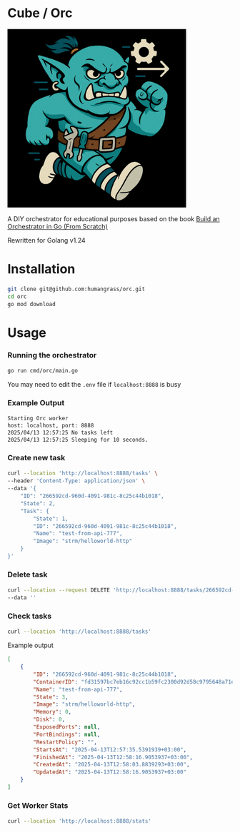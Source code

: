 # Cube / Orc

<img src="assets/orc.jpg" alt="orc" style="width:400px;"/>

A DIY orchestrator for educational purposes based on the book [Build an Orchestrator in Go (From Scratch)](https://www.manning.com/books/build-an-orchestrator-in-go-from-scratch)

Rewritten for Golang v1.24

# Installation

```bash
git clone git@github.com:humangrass/orc.git
cd orc
go mod download
```

# Usage

### Running the orchestrator

```bash
go run cmd/orc/main.go
```

You may need to edit the `.env` file if `localhost:8888` is busy

### Example Output

```text
Starting Orc worker
host: localhost, port: 8888
2025/04/13 12:57:25 No tasks left
2025/04/13 12:57:25 Sleeping for 10 seconds.
```

### Create new task

```bash
curl --location 'http://localhost:8888/tasks' \
--header 'Content-Type: application/json' \
--data '{
    "ID": "266592cd-960d-4091-981c-8c25c44b1018",
    "State": 2,
    "Task": {
        "State": 1,
        "ID": "266592cd-960d-4091-981c-8c25c44b1018",
        "Name": "test-from-api-777",
        "Image": "strm/helloworld-http"
    }
}'
```

### Delete task

```bash
curl --location --request DELETE 'http://localhost:8888/tasks/266592cd-960d-4091-981c-8c25c44b1018' \
--data ''
```

### Check tasks

```bash
curl --location 'http://localhost:8888/tasks'
```

Example output

```json
[
    {
        "ID": "266592cd-960d-4091-981c-8c25c44b1018",
        "ContainerID": "fd31597bc7eb16c92cc1b59fc2300d92d58c9795648a71e4d4ac9b5b0ff76b08",
        "Name": "test-from-api-777",
        "State": 3,
        "Image": "strm/helloworld-http",
        "Memory": 0,
        "Disk": 0,
        "ExposedPorts": null,
        "PortBindings": null,
        "RestartPolicy": "",
        "StartsAt": "2025-04-13T12:57:35.5391939+03:00",
        "FinishedAt": "2025-04-13T12:58:16.9053937+03:00",
        "CreatedAt": "2025-04-13T12:58:03.8839293+03:00",
        "UpdatedAt": "2025-04-13T12:58:16.9053937+03:00"
    }
]
```

### Get Worker Stats

```bash
curl --location 'http://localhost:8888/stats'
```
